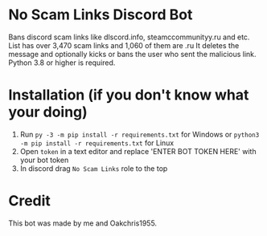 # No Scam Links Discord Bot
Bans discord scam links like dlscord.info, steamccommunityy.ru and etc.
List has over 3,470 scam links and 1,060 of them are .ru
It deletes the message and optionally kicks or bans the user who sent the malicious link.
Python 3.8 or higher is required. 

# Installation (if you don't know what your doing)
1) Run `py -3 -m pip install -r requirements.txt` for Windows or `python3 -m pip install -r requirements.txt` for Linux
2) Open `token` in a text editor and replace 'ENTER BOT TOKEN HERE' with your bot token
3) In discord drag `No Scam Links` role to the top
# Credit
This bot was made by me and Oakchris1955.
